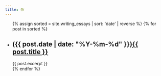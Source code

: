 ```yaml
---
title: 杂
---
```


<ul>
  {% assign sorted = site.writing_essays | sort: 'date' | reverse %}
  {% for post in sorted %}
    <li>
      <h2>({{ post.date | date: "%Y-%m-%d" }})<a href="{{ post.url }}">{{ post.title }}</a></h2>
      {{ post.excerpt }}
    </li>
  {% endfor %}
</ul>